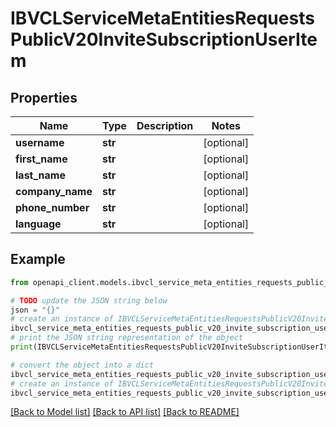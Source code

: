 # IBVCLServiceMetaEntitiesRequestsPublicV20InviteSubscriptionUserItem


## Properties

Name | Type | Description | Notes
------------ | ------------- | ------------- | -------------
**username** | **str** |  | [optional] 
**first_name** | **str** |  | [optional] 
**last_name** | **str** |  | [optional] 
**company_name** | **str** |  | [optional] 
**phone_number** | **str** |  | [optional] 
**language** | **str** |  | [optional] 

## Example

```python
from openapi_client.models.ibvcl_service_meta_entities_requests_public_v20_invite_subscription_user_item import IBVCLServiceMetaEntitiesRequestsPublicV20InviteSubscriptionUserItem

# TODO update the JSON string below
json = "{}"
# create an instance of IBVCLServiceMetaEntitiesRequestsPublicV20InviteSubscriptionUserItem from a JSON string
ibvcl_service_meta_entities_requests_public_v20_invite_subscription_user_item_instance = IBVCLServiceMetaEntitiesRequestsPublicV20InviteSubscriptionUserItem.from_json(json)
# print the JSON string representation of the object
print(IBVCLServiceMetaEntitiesRequestsPublicV20InviteSubscriptionUserItem.to_json())

# convert the object into a dict
ibvcl_service_meta_entities_requests_public_v20_invite_subscription_user_item_dict = ibvcl_service_meta_entities_requests_public_v20_invite_subscription_user_item_instance.to_dict()
# create an instance of IBVCLServiceMetaEntitiesRequestsPublicV20InviteSubscriptionUserItem from a dict
ibvcl_service_meta_entities_requests_public_v20_invite_subscription_user_item_from_dict = IBVCLServiceMetaEntitiesRequestsPublicV20InviteSubscriptionUserItem.from_dict(ibvcl_service_meta_entities_requests_public_v20_invite_subscription_user_item_dict)
```
[[Back to Model list]](../README.md#documentation-for-models) [[Back to API list]](../README.md#documentation-for-api-endpoints) [[Back to README]](../README.md)


